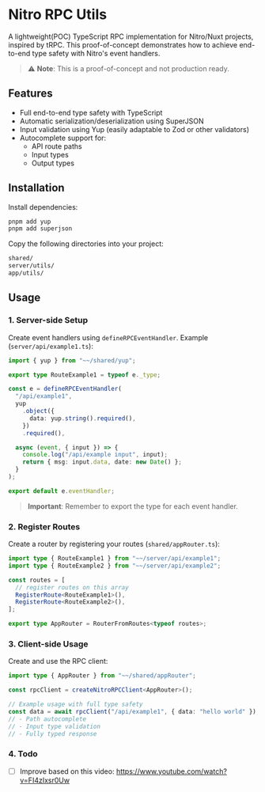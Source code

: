 # Nitro RPC Utils

A lightweight(POC) TypeScript RPC implementation for Nitro/Nuxt projects, inspired by tRPC. This proof-of-concept demonstrates how to achieve end-to-end type safety with Nitro's event handlers.

> ⚠️ **Note**: This is a proof-of-concept and not production ready.

## Features

- Full end-to-end type safety with TypeScript
- Automatic serialization/deserialization using SuperJSON
- Input validation using Yup (easily adaptable to Zod or other validators)
- Autocomplete support for:
  - API route paths
  - Input types
  - Output types

## Installation

Install dependencies:
```bash
pnpm add yup
pnpm add superjson
```

Copy the following directories into your project:
```bash
shared/
server/utils/
app/utils/
```

## Usage

### 1. Server-side Setup

Create event handlers using `defineRPCEventHandler`. Example (`server/api/example1.ts`):

```typescript
import { yup } from "~~/shared/yup";

export type RouteExample1 = typeof e._type;

const e = defineRPCEventHandler(
  "/api/example1",
  yup
    .object({
      data: yup.string().required(),
    })
    .required(),

  async (event, { input }) => {
    console.log("/api/example input", input);
    return { msg: input.data, date: new Date() };
  }
);

export default e.eventHandler;
```
> **Important**: Remember to export the type for each event handler.

### 2. Register Routes

Create a router by registering your routes (`shared/appRouter.ts`):

```typescript
import type { RouteExample1 } from "~~/server/api/example1";
import type { RouteExample2 } from "~~/server/api/example2";

const routes = [
  // register routes on this array
  RegisterRoute<RouteExample1>(),
  RegisterRoute<RouteExample2>(),
];

export type AppRouter = RouterFromRoutes<typeof routes>;
```

### 3. Client-side Usage

Create and use the RPC client:

```typescript
import type { AppRouter } from "~~/shared/appRouter";

const rpcClient = createNitroRPCClient<AppRouter>();

// Example usage with full type safety
const data = await rpcClient("/api/example1", { data: "hello world" });
// - Path autocomplete
// - Input type validation
// - Fully typed response
```

### 4. Todo
- [ ] Improve based on this video: https://www.youtube.com/watch?v=FI4zIxsr0Uw
